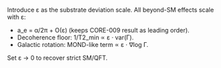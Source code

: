 Introduce ε as the substrate deviation scale. All beyond-SM effects scale with ε:
- a_e = α/2π + O(ε) (keeps CORE-009 result as leading order).
- Decoherence floor: 1/T2_min ∝ ε · var(Γ).
- Galactic rotation: MOND-like term ∝ ε · ∇log Γ.

Set ε → 0 to recover strict SM/QFT.